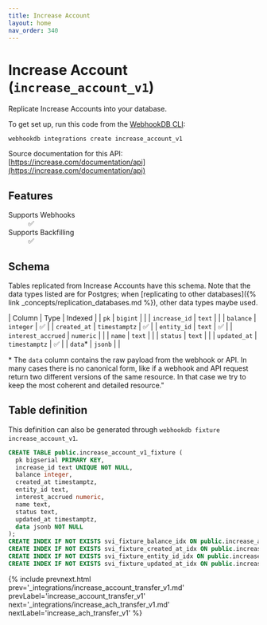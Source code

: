 ```yaml
---
title: Increase Account
layout: home
nav_order: 340
---
```


# Increase Account (`increase_account_v1`)

Replicate Increase Accounts into your database.

To get set up, run this code from the [WebhookDB CLI](https://webhookdb.com/terminal):
```
webhookdb integrations create increase_account_v1
```

Source documentation for this API: [https://increase.com/documentation/api](https://increase.com/documentation/api)

## Features

<dl>
<dt>Supports Webhooks</dt>
<dd>✅</dd>
<dt>Supports Backfilling</dt>
<dd>✅</dd>

</dl>

## Schema

Tables replicated from Increase Accounts have this schema.
Note that the data types listed are for Postgres;
when [replicating to other databases]({% link _concepts/replication_databases.md %}),
other data types maybe used.

| Column | Type | Indexed |
| `pk` | `bigint` |  |
| `increase_id` | `text` |  |
| `balance` | `integer` | ✅ |
| `created_at` | `timestamptz` | ✅ |
| `entity_id` | `text` | ✅ |
| `interest_accrued` | `numeric` |  |
| `name` | `text` |  |
| `status` | `text` |  |
| `updated_at` | `timestamptz` | ✅ |
| `data`* | `jsonb` |  |

<span class="fs-3">* The `data` column contains the raw payload from the webhook or API.
In many cases there is no canonical form, like if a webhook and API request return
two different versions of the same resource.
In that case we try to keep the most coherent and detailed resource."</span>

## Table definition

This definition can also be generated through `webhookdb fixture increase_account_v1`.

```sql
CREATE TABLE public.increase_account_v1_fixture (
  pk bigserial PRIMARY KEY,
  increase_id text UNIQUE NOT NULL,
  balance integer,
  created_at timestamptz,
  entity_id text,
  interest_accrued numeric,
  name text,
  status text,
  updated_at timestamptz,
  data jsonb NOT NULL
);
CREATE INDEX IF NOT EXISTS svi_fixture_balance_idx ON public.increase_account_v1_fixture (balance);
CREATE INDEX IF NOT EXISTS svi_fixture_created_at_idx ON public.increase_account_v1_fixture (created_at);
CREATE INDEX IF NOT EXISTS svi_fixture_entity_id_idx ON public.increase_account_v1_fixture (entity_id);
CREATE INDEX IF NOT EXISTS svi_fixture_updated_at_idx ON public.increase_account_v1_fixture (updated_at);
```

{% include prevnext.html prev='_integrations/increase_account_transfer_v1.md' prevLabel='increase_account_transfer_v1' next='_integrations/increase_ach_transfer_v1.md' nextLabel='increase_ach_transfer_v1' %}
